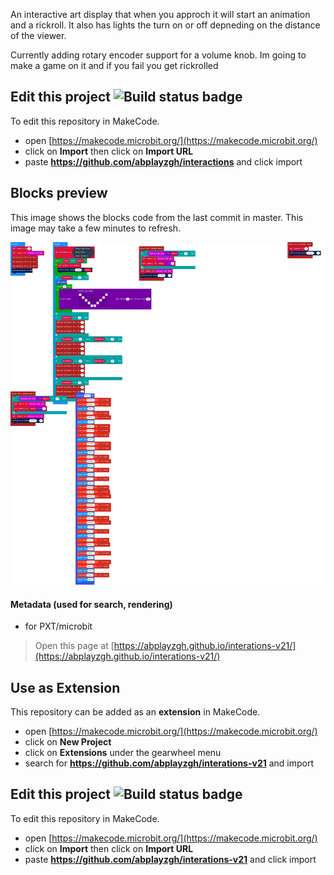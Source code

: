 An interactive art display that when you approch it will start an animation and a rickroll.
It also has lights the turn on or off depneding on the distance of the viewer.

Currently adding rotary encoder support for a volume knob.
Im going to make a game on it and if you fail you get rickrolled

## Edit this project ![Build status badge](https://github.com/abplayzgh/interactions/workflows/MakeCode/badge.svg)

To edit this repository in MakeCode.

* open [https://makecode.microbit.org/](https://makecode.microbit.org/)
* click on **Import** then click on **Import URL**
* paste **https://github.com/abplayzgh/interactions** and click import

## Blocks preview

This image shows the blocks code from the last commit in master.
This image may take a few minutes to refresh.

![A rendered view of the blocks](https://github.com/abplayzgh/interactions/raw/master/.github/makecode/blocks.png)

#### Metadata (used for search, rendering)

* for PXT/microbit
<script src="https://makecode.com/gh-pages-embed.js"></script><script>makeCodeRender("{{ site.makecode.home_url }}", "{{ site.github.owner_name }}/{{ site.github.repository_name }}");</script>



> Open this page at [https://abplayzgh.github.io/interations-v21/](https://abplayzgh.github.io/interations-v21/)

## Use as Extension

This repository can be added as an **extension** in MakeCode.

* open [https://makecode.microbit.org/](https://makecode.microbit.org/)
* click on **New Project**
* click on **Extensions** under the gearwheel menu
* search for **https://github.com/abplayzgh/interations-v21** and import

## Edit this project ![Build status badge](https://github.com/abplayzgh/interations-v21/workflows/MakeCode/badge.svg)

To edit this repository in MakeCode.

* open [https://makecode.microbit.org/](https://makecode.microbit.org/)
* click on **Import** then click on **Import URL**
* paste **https://github.com/abplayzgh/interations-v21** and click import
